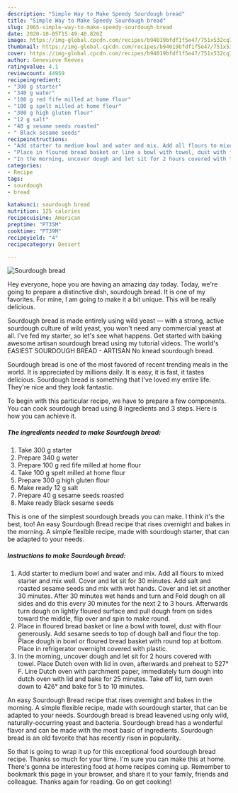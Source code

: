 ```yaml
---
description: "Simple Way to Make Speedy Sourdough bread"
title: "Simple Way to Make Speedy Sourdough bread"
slug: 2065-simple-way-to-make-speedy-sourdough-bread
date: 2020-10-05T15:49:40.826Z
image: https://img-global.cpcdn.com/recipes/b94019bfdf1f5e47/751x532cq70/sourdough-bread-recipe-main-photo.jpg
thumbnail: https://img-global.cpcdn.com/recipes/b94019bfdf1f5e47/751x532cq70/sourdough-bread-recipe-main-photo.jpg
cover: https://img-global.cpcdn.com/recipes/b94019bfdf1f5e47/751x532cq70/sourdough-bread-recipe-main-photo.jpg
author: Genevieve Reeves
ratingvalue: 4.1
reviewcount: 44959
recipeingredient:
- "300 g starter"
- "340 g water"
- "100 g red fife milled at home flour"
- "100 g spelt milled at home flour"
- "300 g high gluten flour"
- "12 g salt"
- "40 g sesame seeds roasted"
- " Black sesame seeds"
recipeinstructions:
- "Add starter to medium bowl and water and mix. Add all flours to mixed starter and mix well. Cover and let sit for 30 minutes. Add salt and roasted sesame seeds and mix with wet hands. Cover and let sit another 30 minutes. After 30 minutes wet hands and turn and Fold dough on all sides and do this every 30 minutes for the next 2 to 3 hours. Afterwards turn dough on lightly floured surface and pull dough from on sides toward the middle, flip over and spin to make round."
- "Place in floured bread basket or line a bowl with towel, dust with flour generously. Add sesame seeds to top of dough ball and flour the top. Place dough in bowl or floured bread basket with round top at bottom. Place in refrigerator overnight covered with plastic."
- "In the morning, uncover dough and let sit for 2 hours covered with towel. Place Dutch oven with lid in oven, afterwards and preheat to 527° F. Line Dutch oven with parchment paper, immediately turn dough into dutch oven with lid and bake for 25 minutes. Take off lid, turn oven down to 426° and bake for 5 to 10 minutes."
categories:
- Recipe
tags:
- sourdough
- bread

katakunci: sourdough bread 
nutrition: 125 calories
recipecuisine: American
preptime: "PT35M"
cooktime: "PT39M"
recipeyield: "4"
recipecategory: Dessert

---
```



![Sourdough bread](https://img-global.cpcdn.com/recipes/b94019bfdf1f5e47/751x532cq70/sourdough-bread-recipe-main-photo.jpg)

Hey everyone, hope you are having an amazing day today. Today, we're going to prepare a distinctive dish, sourdough bread. It is one of my favorites. For mine, I am going to make it a bit unique. This will be really delicious.

Sourdough bread is made entirely using wild yeast — with a strong, active sourdough culture of wild yeast, you won&#39;t need any commercial yeast at all. I&#39;ve fed my starter, so let&#39;s see what happens. Get started with baking awesome artisan sourdough bread using my tutorial videos. The world&#39;s EASIEST SOURDOUGH BREAD - ARTISAN No knead sourdough bread.

Sourdough bread is one of the most favored of recent trending meals in the world. It is appreciated by millions daily. It is easy, it is fast, it tastes delicious. Sourdough bread is something that I've loved my entire life. They're nice and they look fantastic.


To begin with this particular recipe, we have to prepare a few components. You can cook sourdough bread using 8 ingredients and 3 steps. Here is how you can achieve it.

<!--inarticleads1-->

##### The ingredients needed to make Sourdough bread:

1. Take 300 g starter
1. Prepare 340 g water
1. Prepare 100 g red fife milled at home flour
1. Take 100 g spelt milled at home flour
1. Prepare 300 g high gluten flour
1. Make ready 12 g salt
1. Prepare 40 g sesame seeds roasted
1. Make ready  Black sesame seeds


This is one of the simplest sourdough breads you can make. I think it&#39;s the best, too! An easy Sourdough Bread recipe that rises overnight and bakes in the morning. A simple flexible recipe, made with sourdough starter, that can be adapted to your needs. 

<!--inarticleads2-->

##### Instructions to make Sourdough bread:

1. Add starter to medium bowl and water and mix. Add all flours to mixed starter and mix well. Cover and let sit for 30 minutes. Add salt and roasted sesame seeds and mix with wet hands. Cover and let sit another 30 minutes. After 30 minutes wet hands and turn and Fold dough on all sides and do this every 30 minutes for the next 2 to 3 hours. Afterwards turn dough on lightly floured surface and pull dough from on sides toward the middle, flip over and spin to make round.
1. Place in floured bread basket or line a bowl with towel, dust with flour generously. Add sesame seeds to top of dough ball and flour the top. Place dough in bowl or floured bread basket with round top at bottom. Place in refrigerator overnight covered with plastic.
1. In the morning, uncover dough and let sit for 2 hours covered with towel. Place Dutch oven with lid in oven, afterwards and preheat to 527° F. Line Dutch oven with parchment paper, immediately turn dough into dutch oven with lid and bake for 25 minutes. Take off lid, turn oven down to 426° and bake for 5 to 10 minutes.


An easy Sourdough Bread recipe that rises overnight and bakes in the morning. A simple flexible recipe, made with sourdough starter, that can be adapted to your needs. Sourdough bread is bread leavened using only wild, naturally-occurring yeast and bacteria. Sourdough bread has a wonderful flavor and can be made with the most basic of ingredients. Sourdough bread is an old favorite that has recently risen in popularity. 

So that is going to wrap it up for this exceptional food sourdough bread recipe. Thanks so much for your time. I'm sure you can make this at home. There's gonna be interesting food at home recipes coming up. Remember to bookmark this page in your browser, and share it to your family, friends and colleague. Thanks again for reading. Go on get cooking!
